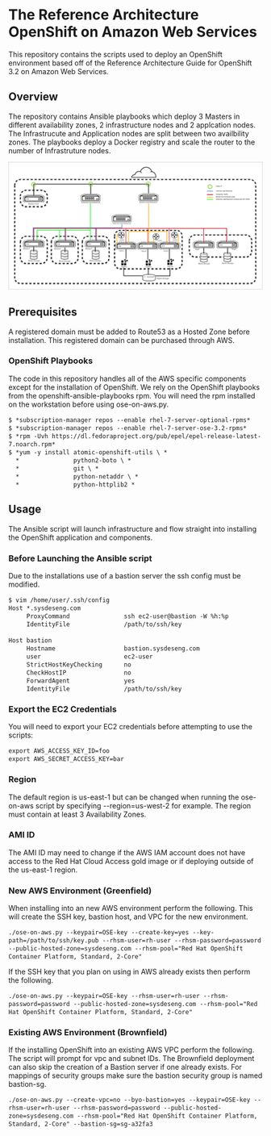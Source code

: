 # The Reference Architecture OpenShift on Amazon Web Services
This repository contains the scripts used to deploy an OpenShift environment based off of the Reference Architecture Guide for OpenShift 3.2 on Amazon Web Services.

## Overview
The repository contains Ansible playbooks which deploy 3 Masters in different availability zones, 2 infrastructure nodes and 2 applcation nodes. The Infrastrucute and Application nodes are split between two availbility zones.  The playbooks deploy a Docker registry and scale the router to the number of Infrastruture nodes.

![Architecture](images/arch.jpg)

## Prerequisites
A registered domain must be added to Route53 as a Hosted Zone before installation.  This registered domain can be purchased through AWS.

### OpenShift Playbooks
The code in this repository handles all of the AWS specific components except for the installation of OpenShift. We rely on the OpenShift playbooks from the openshift-ansible-playbooks rpm. You will need the rpm installed on the workstation before using ose-on-aws.py.

```
$ *subscription-manager repos --enable rhel-7-server-optional-rpms*
$ *subscription-manager repos --enable rhel-7-server-ose-3.2-rpms*
$ *rpm -Uvh https://dl.fedoraproject.org/pub/epel/epel-release-latest-7.noarch.rpm*
$ *yum -y install atomic-openshift-utils \ *
  *               python2-boto \ *
  *               git \ *
  *               python-netaddr \ *
  *               python-httplib2 *
```

## Usage
The Ansible script will launch infrastructure and flow straight into installing the OpenShift application and components.

### Before Launching the Ansible script
Due to the installations use of a bastion server the ssh config must be modified.
```
$ vim /home/user/.ssh/config
Host *.sysdeseng.com
     ProxyCommand               ssh ec2-user@bastion -W %h:%p
     IdentityFile               /path/to/ssh/key

Host bastion
     Hostname                   bastion.sysdeseng.com
     user                       ec2-user
     StrictHostKeyChecking      no
     CheckHostIP                no
     ForwardAgent               yes
     IdentityFile               /path/to/ssh/key

```
### Export the EC2 Credentials
You will need to export your EC2 credentials before attempting to use the
scripts:
```
export AWS_ACCESS_KEY_ID=foo
export AWS_SECRET_ACCESS_KEY=bar
```
### Region
The default region is us-east-1 but can be changed when running the ose-on-aws script by specifying --region=us-west-2 for example. The region must contain at least 3 Availability Zones. 

### AMI ID
The AMI ID may need to change if the AWS IAM account does not have access to the Red Hat Cloud Access gold image or if deploying outside of the us-east-1 region.

### New AWS Environment (Greenfield)
When installing into an new AWS environment perform the following.   This will create the SSH key, bastion host, and VPC for the new environment.
```
./ose-on-aws.py --keypair=OSE-key --create-key=yes --key-path=/path/to/ssh/key.pub --rhsm-user=rh-user --rhsm-password=password --public-hosted-zone=sysdeseng.com --rhsm-pool="Red Hat OpenShift Container Platform, Standard, 2-Core"
```

If the SSH key that you plan on using in AWS already exists then perform the following.
```
./ose-on-aws.py --keypair=OSE-key --rhsm-user=rh-user --rhsm-password=password --public-hosted-zone=sysdeseng.com --rhsm-pool="Red Hat OpenShift Container Platform, Standard, 2-Core"

```
### Existing AWS Environment (Brownfield)
If the installing OpenShift into an existing AWS VPC perform the following. The script will prompt for vpc and subnet IDs.  The Brownfield deployment can also skip the creation of a Bastion server if one already exists. For mappings of security groups make sure the bastion security group is named bastion-sg.
```
./ose-on-aws.py --create-vpc=no --byo-bastion=yes --keypair=OSE-key --rhsm-user=rh-user --rhsm-password=password --public-hosted-zone=sysdeseng.com --rhsm-pool="Red Hat OpenShift Container Platform, Standard, 2-Core" --bastion-sg=sg-a32fa3
```
